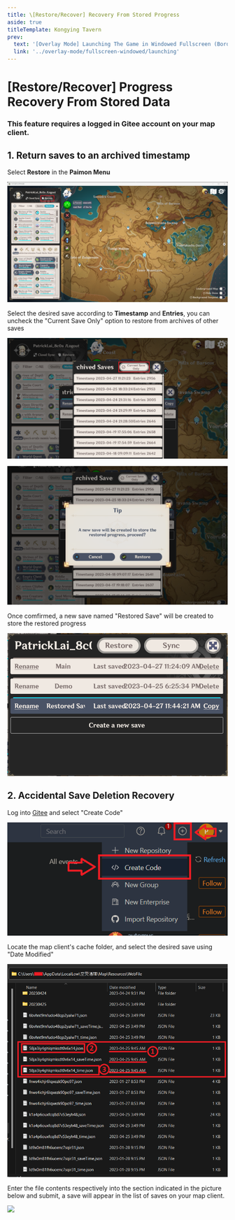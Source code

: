 ```yaml
---
title: \[Restore/Recover] Recovery From Stored Progress
aside: true
titleTemplate: Kongying Tavern
prev:
  text: '[Overlay Mode] Launching The Game in Windowed Fullscreen (Borderless)'
  link: '../overlay-mode/fullscreen-windowed/launching'
---
```


[原文：【存档丢失】存档还原/误删恢复]: # 'https://support.qq.com/products/321980/faqs/113007'
[#]: # '仅第 2 部分为原文直接翻译'

# [Restore/Recover] Progress Recovery From Stored Data

### This feature requires a logged in Gitee account on your map client.

[还原存档到历史位置]: # '更新为客户端内还原功能教程'

## 1. Return saves to an archived timestamp

Select **Restore** in the **Paimon Menu**

![](/imgs/en/manual/restore-recover/1.png)

Select the desired save according to **Timestamp** and **Entries**, you can uncheck the "Current Save Only" option to restore from archives of other saves

![](/imgs/en/manual/restore-recover/2.png)

![](/imgs/en/manual/restore-recover/3.png)

Once comfirmed, a new save named "Restored Save" will be created to store the restored progress

![](/imgs/en/manual/restore-recover/4.png)

## 2. Accidental Save Deletion Recovery

Log into [Gitee](https://gitee.com/) and select "Create Code"

![](/imgs/en/manual/restore-recover/5.png)

Locate the map client's cache folder, and select the desired save using "Date Modified"

![](/imgs/en/manual/restore-recover/6.png)

Enter the file contents respectively into the section indicated in the picture below and submit, a save will appear in the list of saves on your map client.

![](/public/imgs/en/manual/restore-recover/7.png)

